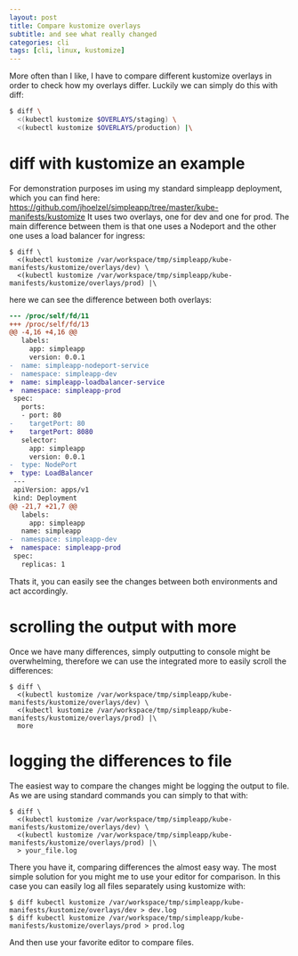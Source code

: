```yaml
---
layout: post
title: Compare kustomize overlays
subtitle: and see what really changed
categories: cli
tags: [cli, linux, kustomize]
---
```


More often than I like, I have to compare different kustomize overlays in order to check how my overlays differ.
Luckily we can simply do this with diff:

``` Bash
$ diff \
  <(kubectl kustomize $OVERLAYS/staging) \
  <(kubectl kustomize $OVERLAYS/production) |\
```

# diff with kustomize an example

For demonstration purposes im using my standard simpleapp deployment, which you can find here: <https://github.com/jhoelzel/simpleapp/tree/master/kube-manifests/kustomize>
It uses two overlays, one for dev and one for prod. The main difference between them is that one uses a Nodeport and the other one uses a load balancer for ingress:

``` Console
$ diff \
  <(kubectl kustomize /var/workspace/tmp/simpleapp/kube-manifests/kustomize/overlays/dev) \
  <(kubectl kustomize /var/workspace/tmp/simpleapp/kube-manifests/kustomize/overlays/prod) |\
```

here we can see the difference between both overlays:

``` Diff
--- /proc/self/fd/11
+++ /proc/self/fd/13
@@ -4,16 +4,16 @@
   labels:
     app: simpleapp
     version: 0.0.1
-  name: simpleapp-nodeport-service
-  namespace: simpleapp-dev
+  name: simpleapp-loadbalancer-service
+  namespace: simpleapp-prod
 spec:
   ports:
   - port: 80
-    targetPort: 80
+    targetPort: 8080
   selector:
     app: simpleapp
     version: 0.0.1
-  type: NodePort
+  type: LoadBalancer
 ---
 apiVersion: apps/v1
 kind: Deployment
@@ -21,7 +21,7 @@
   labels:
     app: simpleapp
   name: simpleapp
-  namespace: simpleapp-dev
+  namespace: simpleapp-prod
 spec:
   replicas: 1
```

Thats it, you can easily see the changes between both environments and act accordingly.

# scrolling the output with more

Once we have many differences, simply outputting to console might be overwhelming, therefore we can use the integrated more to easily scroll the differences:

``` Console
$ diff \
  <(kubectl kustomize /var/workspace/tmp/simpleapp/kube-manifests/kustomize/overlays/dev) \
  <(kubectl kustomize /var/workspace/tmp/simpleapp/kube-manifests/kustomize/overlays/prod) |\
  more
```

# logging the differences to file

The easiest way to compare the changes might be logging the output to file. As we are using standard commands you can simply to that with:

``` Console
$ diff \
  <(kubectl kustomize /var/workspace/tmp/simpleapp/kube-manifests/kustomize/overlays/dev) \
  <(kubectl kustomize /var/workspace/tmp/simpleapp/kube-manifests/kustomize/overlays/prod) |\
  > your_file.log
```

There you have it, comparing differences the almost easy way. The most simple solution for you might me to use your editor for comparison.
In this case you can easily log all files separately using kustomize with:

``` Console
$ diff kubectl kustomize /var/workspace/tmp/simpleapp/kube-manifests/kustomize/overlays/dev > dev.log
$ diff kubectl kustomize /var/workspace/tmp/simpleapp/kube-manifests/kustomize/overlays/prod > prod.log
```

And then use your favorite editor to compare files.

